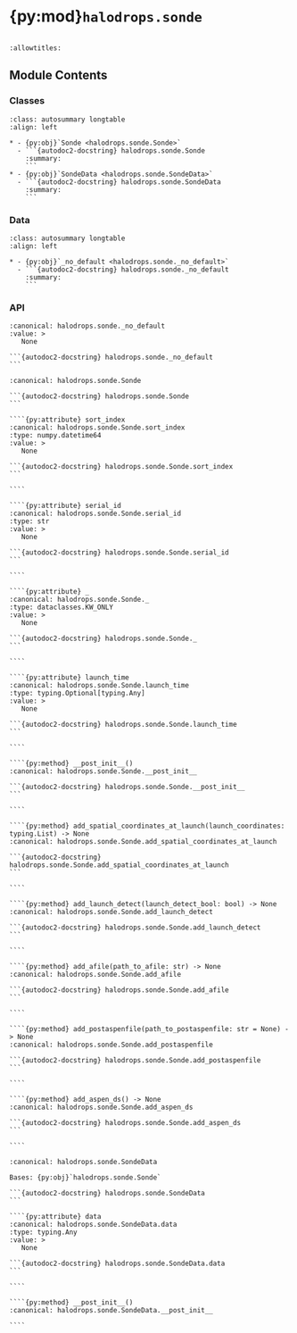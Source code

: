 # {py:mod}`halodrops.sonde`

```{py:module} halodrops.sonde
```

```{autodoc2-docstring} halodrops.sonde
:allowtitles:
```

## Module Contents

### Classes

````{list-table}
:class: autosummary longtable
:align: left

* - {py:obj}`Sonde <halodrops.sonde.Sonde>`
  - ```{autodoc2-docstring} halodrops.sonde.Sonde
    :summary:
    ```
* - {py:obj}`SondeData <halodrops.sonde.SondeData>`
  - ```{autodoc2-docstring} halodrops.sonde.SondeData
    :summary:
    ```
````

### Data

````{list-table}
:class: autosummary longtable
:align: left

* - {py:obj}`_no_default <halodrops.sonde._no_default>`
  - ```{autodoc2-docstring} halodrops.sonde._no_default
    :summary:
    ```
````

### API

````{py:data} _no_default
:canonical: halodrops.sonde._no_default
:value: >
   None

```{autodoc2-docstring} halodrops.sonde._no_default
```

````

`````{py:class} Sonde
:canonical: halodrops.sonde.Sonde

```{autodoc2-docstring} halodrops.sonde.Sonde
```

````{py:attribute} sort_index
:canonical: halodrops.sonde.Sonde.sort_index
:type: numpy.datetime64
:value: >
   None

```{autodoc2-docstring} halodrops.sonde.Sonde.sort_index
```

````

````{py:attribute} serial_id
:canonical: halodrops.sonde.Sonde.serial_id
:type: str
:value: >
   None

```{autodoc2-docstring} halodrops.sonde.Sonde.serial_id
```

````

````{py:attribute} _
:canonical: halodrops.sonde.Sonde._
:type: dataclasses.KW_ONLY
:value: >
   None

```{autodoc2-docstring} halodrops.sonde.Sonde._
```

````

````{py:attribute} launch_time
:canonical: halodrops.sonde.Sonde.launch_time
:type: typing.Optional[typing.Any]
:value: >
   None

```{autodoc2-docstring} halodrops.sonde.Sonde.launch_time
```

````

````{py:method} __post_init__()
:canonical: halodrops.sonde.Sonde.__post_init__

```{autodoc2-docstring} halodrops.sonde.Sonde.__post_init__
```

````

````{py:method} add_spatial_coordinates_at_launch(launch_coordinates: typing.List) -> None
:canonical: halodrops.sonde.Sonde.add_spatial_coordinates_at_launch

```{autodoc2-docstring} halodrops.sonde.Sonde.add_spatial_coordinates_at_launch
```

````

````{py:method} add_launch_detect(launch_detect_bool: bool) -> None
:canonical: halodrops.sonde.Sonde.add_launch_detect

```{autodoc2-docstring} halodrops.sonde.Sonde.add_launch_detect
```

````

````{py:method} add_afile(path_to_afile: str) -> None
:canonical: halodrops.sonde.Sonde.add_afile

```{autodoc2-docstring} halodrops.sonde.Sonde.add_afile
```

````

````{py:method} add_postaspenfile(path_to_postaspenfile: str = None) -> None
:canonical: halodrops.sonde.Sonde.add_postaspenfile

```{autodoc2-docstring} halodrops.sonde.Sonde.add_postaspenfile
```

````

````{py:method} add_aspen_ds() -> None
:canonical: halodrops.sonde.Sonde.add_aspen_ds

```{autodoc2-docstring} halodrops.sonde.Sonde.add_aspen_ds
```

````

`````

`````{py:class} SondeData
:canonical: halodrops.sonde.SondeData

Bases: {py:obj}`halodrops.sonde.Sonde`

```{autodoc2-docstring} halodrops.sonde.SondeData
```

````{py:attribute} data
:canonical: halodrops.sonde.SondeData.data
:type: typing.Any
:value: >
   None

```{autodoc2-docstring} halodrops.sonde.SondeData.data
```

````

````{py:method} __post_init__()
:canonical: halodrops.sonde.SondeData.__post_init__

````

`````
